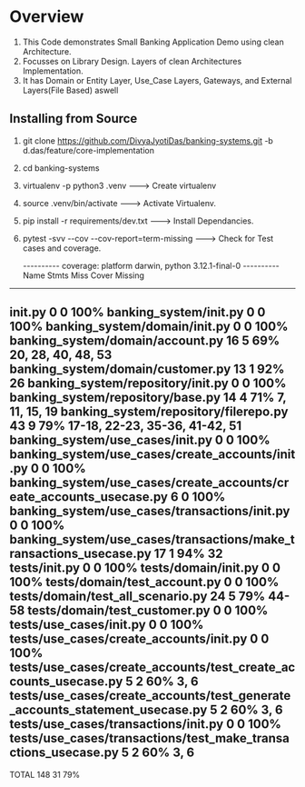 Overview
================

1. This Code demonstrates Small Banking Application Demo using clean Architecture.
2. Focusses on Library Design. Layers of clean Architectures Implementation.
3. It has Domain or Entity Layer, Use_Case Layers, Gateways, and External Layers(File Based) aswell

Installing from Source
-------------------------
1. git clone https://github.com/DivyaJyotiDas/banking-systems.git -b d.das/feature/core-implementation
2. cd banking-systems
3. virtualenv -p python3 .venv ---> Create virtualenv
4. source .venv/bin/activate ---> Activate Virtualenv.
5. pip install -r requirements/dev.txt ---> Install Dependancies.
6. pytest -svv --cov --cov-report=term-missing ---> Check for Test cases and coverage.

   ---------- coverage: platform darwin, python 3.12.1-final-0 ----------
Name                                                                          Stmts   Miss  Cover   Missing
-----------------------------------------------------------------------------------------------------------
__init__.py                                                                       0      0   100%
banking_system/__init__.py                                                        0      0   100%
banking_system/domain/__init__.py                                                 0      0   100%
banking_system/domain/account.py                                                 16      5    69%   20, 28, 40, 48, 53
banking_system/domain/customer.py                                                13      1    92%   26
banking_system/repository/__init__.py                                             0      0   100%
banking_system/repository/base.py                                                14      4    71%   7, 11, 15, 19
banking_system/repository/filerepo.py                                            43      9    79%   17-18, 22-23, 35-36, 41-42, 51
banking_system/use_cases/__init__.py                                              0      0   100%
banking_system/use_cases/create_accounts/__init__.py                              0      0   100%
banking_system/use_cases/create_accounts/create_accounts_usecase.py               6      0   100%
banking_system/use_cases/transactions/__init__.py                                 0      0   100%
banking_system/use_cases/transactions/make_transactions_usecase.py               17      1    94%   32
tests/__init__.py                                                                 0      0   100%
tests/domain/__init__.py                                                          0      0   100%
tests/domain/test_account.py                                                      0      0   100%
tests/domain/test_all_scenario.py                                                24      5    79%   44-58
tests/domain/test_customer.py                                                     0      0   100%
tests/use_cases/__init__.py                                                       0      0   100%
tests/use_cases/create_accounts/__init__.py                                       0      0   100%
tests/use_cases/create_accounts/test_create_accounts_usecase.py                   5      2    60%   3, 6
tests/use_cases/create_accounts/test_generate_accounts_statement_usecase.py       5      2    60%   3, 6
tests/use_cases/transactions/__init__.py                                          0      0   100%
tests/use_cases/transactions/test_make_transactions_usecase.py                    5      2    60%   3, 6
-----------------------------------------------------------------------------------------------------------
TOTAL                                                                           148     31    79%
